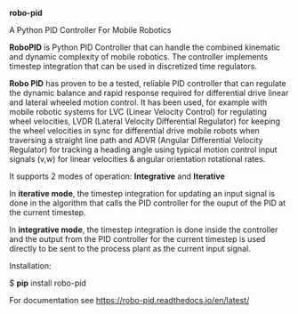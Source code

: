 **robo-pid** 

A Python PID Controller For Mobile Robotics

**RoboPID** is Python PID Controller that can handle the combined kinematic 
and dynamic complexity of mobile robotics. The controller implements timestep
integration that can be used in discretized time regulators.


**Robo PID** has proven to be a tested, reliable PID controller that can
regulate the dynamic balance and rapid response required for differential drive
linear and lateral wheeled motion control. It has been used, for example with mobile
robotic systems for LVC (Linear Velocity Control) for regulating wheel velocities, 
LVDR (Lateral Velocity Differential Regulator) for keeping the wheel velocities in sync for 
differential drive mobile robots when traversing a straight line path and 
ADVR (Angular Differential Velocity Regulator) for tracking a heading angle using typical
motion control input signals (v,w) for linear velocities & angular orientation rotational rates.

It supports 2 modes of operation: **Integrative** and **Iterative**

In **iterative mode**, the timestep integration for updating an input
signal is done in the algorithm that calls the PID controller
for the ouput of the PID at the current timestep.

In **integrative mode**, the timestep integration is done inside the
controller and the output from the PID controller for the
current timestep is used directly to be sent to the process plant
as the current input signal.

Installation: 

$ **pip** install robo-pid

For documentation see https://robo-pid.readthedocs.io/en/latest/





